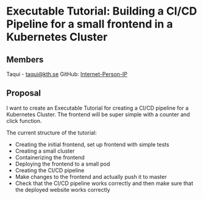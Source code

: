 # Executable Tutorial: Building a CI/CD Pipeline for a small frontend in a Kubernetes Cluster

## Members

Taqui - taqui@kth.se
GitHub: [Internet-Person-IP](https://github.com/Internet-Person-IP)

## Proposal
I want to create an Executable Tutorial for creating a CI/CD pipeline for a Kubernetes Cluster. The frontend will be super simple with a counter and click function.

The current structure of the tutorial:

- Creating the initial frontend, set up frontend with simple tests
- Creating a small cluster
- Containerizing the frontend
- Deploying the frontend to a small pod
- Creating the CI/CD pipeline
- Make changes to the frontend and actually push it to master
- Check that the CI/CD pipeline works correctly and then make sure that the deployed website works correctly